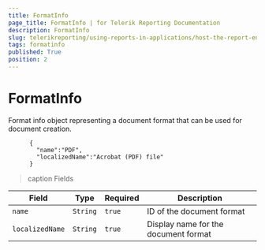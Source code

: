 ```yaml
---
title: FormatInfo
page_title: FormatInfo | for Telerik Reporting Documentation
description: FormatInfo
slug: telerikreporting/using-reports-in-applications/host-the-report-engine-remotely/telerik-reporting-rest-services/rest-api-reference/json-entities/formatinfo
tags: formatinfo
published: True
position: 2
---
```


# FormatInfo



Format info object representing a document format that can be used for document creation.       


    
          {
            "name":"PDF",
            "localizedName":"Acrobat (PDF) file"
          }
        


>caption Fields

| Field | Type | Required | Description |
| ------ | ------ | ------ | ------ |
|`name`|`String`|`true`|ID of the document format|
|`localizedName`|`String`|`true`|Display name for the document format|

